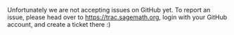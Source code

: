 Unfortunately we are not accepting issues on GitHub yet. To report an issue,
please head over to https://trac.sagemath.org, login with your GitHub account,
and create a ticket there :)
